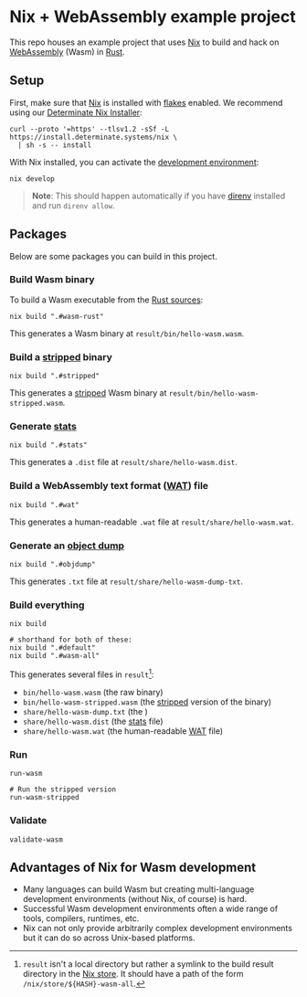 # Nix + WebAssembly example project

This repo houses an example project that uses [Nix] to build and hack on [WebAssembly][wasm] (Wasm) in [Rust].

## Setup

First, make sure that [Nix] is installed with [flakes] enabled. We recommend using our [Determinate Nix Installer][dni]:

```shell
curl --proto '=https' --tlsv1.2 -sSf -L https://install.determinate.systems/nix \
  | sh -s -- install
```

With Nix installed, you can activate the [development environment][dev]:

```shell
nix develop
```

> **Note**: This should happen automatically if you have [direnv] installed and run `direnv allow`.

## Packages

Below are some packages you can build in this project.

### Build Wasm binary

To build a Wasm executable from the [Rust sources](./src/main.rs):

```shell
nix build ".#wasm-rust"
```

This generates a Wasm binary at `result/bin/hello-wasm.wasm`.

### Build a [stripped] binary

```shell
nix build ".#stripped"
```

This generates a [stripped] Wasm binary at `result/bin/hello-wasm-stripped.wasm`.

### Generate [stats]

```shell
nix build ".#stats"
```

This generates a `.dist` file at `result/share/hello-wasm.dist`.

### Build a WebAssembly text format ([WAT]) file

```shell
nix build ".#wat"
```

This generates a human-readable `.wat` file at `result/share/hello-wasm.wat`.

### Generate an [object dump][objdump]

```shell
nix build ".#objdump"
```

This generates `.txt` file at `result/share/hello-wasm-dump-txt`.

### Build everything

```shell
nix build

# shorthand for both of these:
nix build ".#default"
nix build ".#wasm-all"
```

This generates several files in `result`[^1]:

* `bin/hello-wasm.wasm` (the raw binary)
* `bin/hello-wasm-stripped.wasm` (the [stripped] version of the binary)
* `share/hello-wasm-dump.txt` (the )
* `share/hello-wasm.dist` (the [stats] file)
* `share/hello-wasm.wat` (the human-readable [WAT] file)

### Run

```shell
run-wasm

# Run the stripped version
run-wasm-stripped
```

### Validate

```shell
validate-wasm
```

## Advantages of Nix for Wasm development

* Many languages can build Wasm but creating multi-language development environments (without Nix, of course) is hard.
* Successful Wasm development environments often a wide range of tools, compilers, runtimes, etc.
* Nix can not only provide arbitrarily complex development environments but it can do so across Unix-based platforms.

[dev]: https://zero-to-nix.com/concepts/dev-env
[direnv]: https://direnv.net
[dni]: https://github.com/DeterminateSystems/nix-installer
[flakes]: https://zero-to-nix.com/concepts/flakes
[nix]: https://zero-to-nix.com
[objdump]: https://webassembly.github.io/wabt/doc/wasm-objdump.1.html
[rust]: https://rust-lang.org
[stats]: https://pengowray.github.io/wasm-ops
[store]: https://zero-to-nix.com/concepts/nix-store
[stripped]: https://webassembly.github.io/wabt/doc/wasm-strip.1.html
[wasm]: https://webassembly.org
[wat]: https://developer.mozilla.org/docs/WebAssembly/Understanding_the_text_format

[^1]: `result` isn't a local directory but rather a symlink to the build result directory in the
  [Nix store][store]. It should have a path of the form `/nix/store/${HASH}-wasm-all`.
